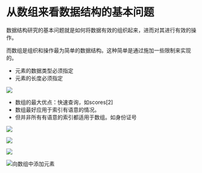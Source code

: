 # 从数组来看数据结构的基本问题

数据结构研究的基本问题就是如何将数据有效的组织起来，进而对其进行有效的操作。

而数组是组织和操作最为简单的数据结构。这种简单是通过施加一些限制来实现的。

* 元素的数据类型必须指定
* 元素的长度必须指定


![](https://nonepro.oss-cn-beijing.aliyuncs.com/img/20200621201348.png)

* 数组的最大优点：快速查询，如scores[2]
* 数组最好应用于索引有语意的情况。
* 但并非所有有语意的索引都适用于数组。如身份证号

![](https://nonepro.oss-cn-beijing.aliyuncs.com/img/20200621213130.png)



![](https://nonepro.oss-cn-beijing.aliyuncs.com/img/20200621213211.png)


![](https://nonepro.oss-cn-beijing.aliyuncs.com/img/20200621213444.png)

![向数组中添加元素](https://nonepro.oss-cn-beijing.aliyuncs.com/img/20200621223236.png)

